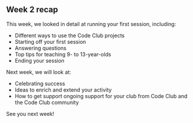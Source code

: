 
## Week 2 recap

This week, we looked in detail at running your first session, including:

+ Different ways to use the Code Club projects
+ Starting off your first session
+ Answering questions
+ Top tips for teaching 9- to 13-year-olds
+ Ending your session


Next week, we will look at:

+ Celebrating success
+ Ideas to enrich and extend your activity
+ How to get support ongoing support for your club from Code Club and the Code Club community

See you next week!
